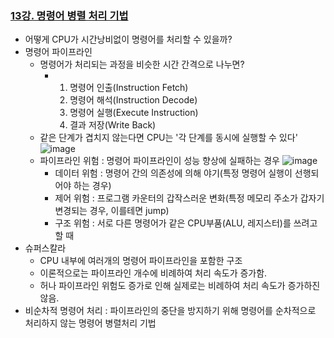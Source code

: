 ### [13강. 명령어 병렬 처리 기법](https://www.youtube.com/watch?v=Btsa_U-f26k)

- 어떻게 CPU가 시간낭비없이 명령어를 처리할 수 있을까?
- 명령어 파이프라인
  - 명령어가 처리되는 과정을 비슷한 시간 간격으로 나누면?
    - 1. 명령어 인출(Instruction Fetch)
      2. 명령어 해석(Instruction Decode)
      3. 명령어 실행(Execute Instruction)
      4. 결과 저장(Write Back)
  - 같은 단계가 겹치지 않는다면 CPU는 '각 단계를 동시에 실행할 수 있다'
![image](https://github.com/user-attachments/assets/de27afc1-0b6e-43b1-8feb-de47bfa00936)
  - 파이프라인 위험 : 명령어 파이프라인이 성능 향상에 실패하는 경우
![image](https://github.com/user-attachments/assets/6ab53795-4bc9-4a11-a69f-7dd1e3f2f253)
    - 데이터 위험 : 명령어 간의 의존성에 의해 야기(특정 명령어 실행이 선행되어야 하는 경우)
    - 제어 위험 : 프로그램 카운터의 갑작스러운 변화(특정 메모리 주소가 갑자기 변경되는 경우, 이를테면 jump)
    - 구조 위험 : 서로 다른 명령어가 같은 CPU부품(ALU, 레지스터)를 쓰려고 할 때
- 슈퍼스칼라
  - CPU 내부에 여러개의 명령어 파이프라인을 포함한 구조
  - 이론적으로는 파이프라인 개수에 비례하여 처리 속도가 증가함.
  - 허나 파이프라인 위험도 증가로 인해 실제로는 비례하여 처리 속도가 증가하진 않음.
- 비순차적 명령어 처리 : 파이프라인의 중단을 방지하기 위해 명령어를 순차적으로 처리하지 않는 명령어 병렬처리 기법
